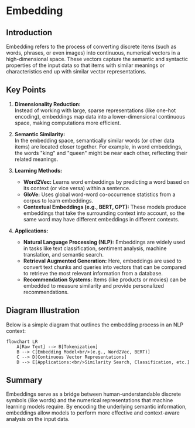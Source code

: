 # Embedding

## Introduction

Embedding refers to the process of converting discrete items (such as words, phrases, or even images) into continuous, numerical vectors in a high-dimensional space. These vectors capture the semantic and syntactic properties of the input data so that items with similar meanings or characteristics end up with similar vector representations.

## Key Points

1. **Dimensionality Reduction:**  
   Instead of working with large, sparse representations (like one-hot encoding), embeddings map data into a lower-dimensional continuous space, making computations more efficient.

2. **Semantic Similarity:**  
   In the embedding space, semantically similar words (or other data items) are located closer together. For example, in word embeddings, the words "king" and "queen" might be near each other, reflecting their related meanings.

3. **Learning Methods:**  
   - **Word2Vec:** Learns word embeddings by predicting a word based on its context (or vice versa) within a sentence.
   - **GloVe:** Uses global word-word co-occurrence statistics from a corpus to learn embeddings.
   - **Contextual Embeddings (e.g., BERT, GPT):** These models produce embeddings that take the surrounding context into account, so the same word may have different embeddings in different contexts.

4. **Applications:**  
   - **Natural Language Processing (NLP):** Embeddings are widely used in tasks like text classification, sentiment analysis, machine translation, and semantic search.
   - **Retrieval Augmented Generation:** Here, embeddings are used to convert text chunks and queries into vectors that can be compared to retrieve the most relevant information from a database.
   - **Recommendation Systems:** Items (like products or movies) can be embedded to measure similarity and provide personalized recommendations.

## Diagram Illustration

Below is a simple diagram that outlines the embedding process in an NLP context:

```
flowchart LR
    A[Raw Text] --> B[Tokenization]
    B --> C[Embedding Model<br/>(e.g., Word2Vec, BERT)]
    C --> D[Continuous Vector Representations]
    D --> E[Applications:<br/>Similarity Search, Classification, etc.]
```

## Summary

Embeddings serve as a bridge between human-understandable discrete symbols (like words) and the numerical representations that machine learning models require. By encoding the underlying semantic information, embeddings allow models to perform more effective and context-aware analysis on the input data.